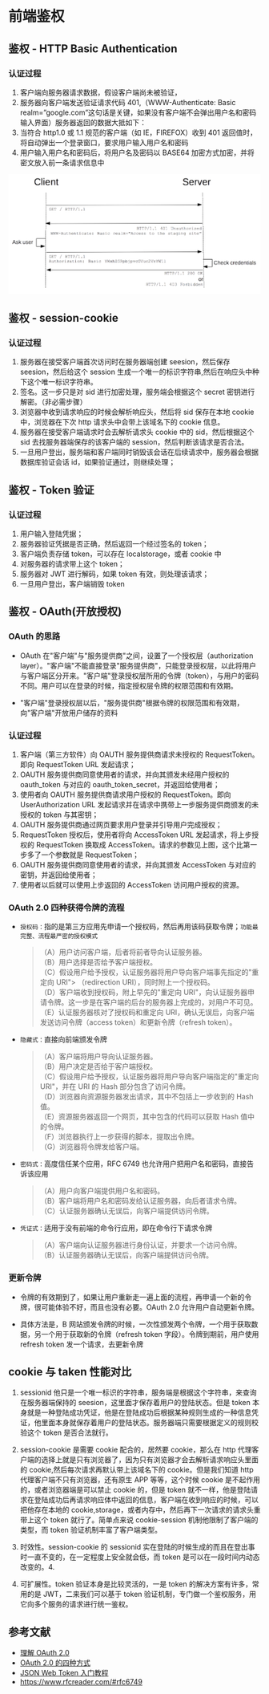 # 前端鉴权

## 鉴权 - HTTP Basic Authentication

### 认证过程

1. 客户端向服务器请求数据，假设客户端尚未被验证，
2. 服务器向客户端发送验证请求代码 401,（WWW-Authenticate: Basic realm=”google.com”这句话是关键，如果没有客户端不会弹出用户名和密码输入界面）服务器返回的数据大抵如下：
3. 当符合 http1.0 或 1.1 规范的客户端（如 IE，FIREFOX）收到 401 返回值时，将自动弹出一个登录窗口，要求用户输入用户名和密码
4. 用户输入用户名和密码后，将用户名及密码以 BASE64 加密方式加密，并将密文放入前一条请求信息中

![HTTP Basic Authentication](./imgs/HTTPBasic.png)

## 鉴权 - session-cookie

### 认证过程

1. 服务器在接受客户端首次访问时在服务器端创建 seesion，然后保存 seesion，然后给这个 session 生成一个唯一的标识字符串,然后在响应头中种下这个唯一标识字符串。
2. 签名。这一步只是对 sid 进行加密处理，服务端会根据这个 secret 密钥进行解密。（非必需步骤）
3. 浏览器中收到请求响应的时候会解析响应头，然后将 sid 保存在本地 cookie 中，浏览器在下次 http 请求头中会带上该域名下的 cookie 信息。
4. 服务器在接受客户端请求时会去解析请求头 cookie 中的 sid，然后根据这个 sid 去找服务器端保存的该客户端的 session，然后判断该请求是否合法。
5. 一旦用户登出，服务端和客户端同时销毁该会话在后续请求中，服务器会根据数据库验证会话 id，如果验证通过，则继续处理；

## 鉴权 - Token 验证

### 认证过程

1. 用户输入登陆凭据；
2. 服务器验证凭据是否正确，然后返回一个经过签名的 token；
3. 客户端负责存储 token，可以存在 localstorage，或者 cookie 中
4. 对服务器的请求带上这个 token；
5. 服务器对 JWT 进行解码，如果 token 有效，则处理该请求；
6. 一旦用户登出，客户端销毁 token

## 鉴权 - OAuth(开放授权)

### OAuth 的思路

- OAuth 在"客户端"与"服务提供商"之间，设置了一个授权层（authorization layer）。"客户端"不能直接登录"服务提供商"，只能登录授权层，以此将用户与客户端区分开来。"客户端"登录授权层所用的令牌（token），与用户的密码不同。用户可以在登录的时候，指定授权层令牌的权限范围和有效期。

- "客户端"登录授权层以后，"服务提供商"根据令牌的权限范围和有效期，向"客户端"开放用户储存的资料

### 认证过程

1. 客户端（第三方软件）向 OAUTH 服务提供商请求未授权的 RequestToken。即向 RequestToken URL 发起请求；
2. OAUTH 服务提供商同意使用者的请求，并向其颁发未经用户授权的 oauth_token 与对应的 oauth_token_secret，并返回给使用者；
3. 使用者向 OAUTH 服务提供商请求用户授权的 RequestToken。即向 UserAuthorization URL 发起请求并在请求中携带上一步服务提供商颁发的未授权的 token 与其密钥；
4. OAUTH 服务提供商通过网页要求用户登录并引导用户完成授权；
5. RequestToken 授权后，使用者将向 AccessToken URL 发起请求，将上步授权的 RequestToken 换取成 AccessToken。请求的参数见上图，这个比第一步多了一个参数就是 RequestToken；
6. OAUTH 服务提供商同意使用者的请求，并向其颁发 AccessToken 与对应的密钥，并返回给使用者；
7. 使用者以后就可以使用上步返回的 AccessToken 访问用户授权的资源。

### OAuth 2.0 四种获得令牌的流程

- `授权码：`指的是第三方应用先申请一个授权码，然后再用该码获取令牌；`功能最完整、流程最严密的授权模式`

  > （A）用户访问客户端，后者将前者导向认证服务器。 <br>
  > （B）用户选择是否给予客户端授权。 <br>
  > （C）假设用户给予授权，认证服务器将用户导向客户端事先指定的"重定向 URI"> （redirection URI），同时附上一个授权码。 <br>
  > （D）客户端收到授权码，附上早先的"重定向 URI"，向认证服务器申请令牌。这一步是在客户端的后台的服务器上完成的，对用户不可见。 <br>
  > （E）认证服务器核对了授权码和重定向 URI，确认无误后，向客户端发送访问令牌（access token）和更新令牌（refresh token）。 <br>

- `隐藏式：`直接向前端颁发令牌

  > （A）客户端将用户导向认证服务器。<br>
  > （B）用户决定是否给于客户端授权。<br>
  > （C）假设用户给予授权，认证服务器将用户导向客户端指定的"重定向 URI"，并在 URI 的 Hash 部分包含了访问令牌。<br>
  > （D）浏览器向资源服务器发出请求，其中不包括上一步收到的 Hash 值。<br>
  > （E）资源服务器返回一个网页，其中包含的代码可以获取 Hash 值中的令牌。<br>
  > （F）浏览器执行上一步获得的脚本，提取出令牌。<br>
  > （G）浏览器将令牌发给客户端。<br>

- `密码式：`高度信任某个应用，RFC 6749 也允许用户把用户名和密码，直接告诉该应用

  > （A）用户向客户端提供用户名和密码。<br>
  > （B）客户端将用户名和密码发给认证服务器，向后者请求令牌。<br>
  > （C）认证服务器确认无误后，向客户端提供访问令牌。<br>

- `凭证式：`适用于没有前端的命令行应用，即在命令行下请求令牌
  > （A）客户端向认证服务器进行身份认证，并要求一个访问令牌。<br>
  > （B）认证服务器确认无误后，向客户端提供访问令牌。

### 更新令牌

- 令牌的有效期到了，如果让用户重新走一遍上面的流程，再申请一个新的令牌，很可能体验不好，而且也没有必要。OAuth 2.0 允许用户自动更新令牌。

- 具体方法是，B 网站颁发令牌的时候，一次性颁发两个令牌，一个用于获取数据，另一个用于获取新的令牌（refresh token 字段）。令牌到期前，用户使用 refresh token 发一个请求，去更新令牌

## cookie 与 taken 性能对比

1. sessionid 他只是一个唯一标识的字符串，服务端是根据这个字符串，来查询在服务器端保持的 seesion，这里面才保存着用户的登陆状态。但是 token 本身就是一种登陆成功凭证，他是在登陆成功后根据某种规则生成的一种信息凭证，他里面本身就保存着用户的登陆状态。服务器端只需要根据定义的规则校验这个 token 是否合法就行。

2. session-cookie 是需要 cookie 配合的，居然要 cookie，那么在 http 代理客户端的选择上就是只有浏览器了，因为只有浏览器才会去解析请求响应头里面的 cookie,然后每次请求再默认带上该域名下的 cookie。但是我们知道 http 代理客户端不只有浏览器，还有原生 APP 等等，这个时候 cookie 是不起作用的，或者浏览器端是可以禁止 cookie 的，但是 token 就不一样，他是登陆请求在登陆成功后再请求响应体中返回的信息，客户端在收到响应的时候，可以把他存在本地的 cookie,storage，或者内存中，然后再下一次请求的请求头重带上这个 token 就行了。简单点来说 cookie-session 机制他限制了客户端的类型，而 token 验证机制丰富了客户端类型。

3. 时效性。session-cookie 的 sessionid 实在登陆的时候生成的而且在登出事时一直不变的，在一定程度上安全就会低，而 token 是可以在一段时间内动态改变的。4.

4. 可扩展性。token 验证本身是比较灵活的，一是 token 的解决方案有许多，常用的是 JWT，二来我们可以基于 token 验证机制，专门做一个鉴权服务，用它向多个服务的请求进行统一鉴权。

## 参考文献

- [理解 OAuth 2.0](https://www.ruanyifeng.com/blog/2014/05/oauth_2_0.html)
- [OAuth 2.0 的四种方式](https://www.ruanyifeng.com/blog/2019/04/oauth-grant-types.html)
- [JSON Web Token 入门教程](https://www.ruanyifeng.com/blog/2018/07/json_web_token-tutorial.html)
- https://www.rfcreader.com/#rfc6749
